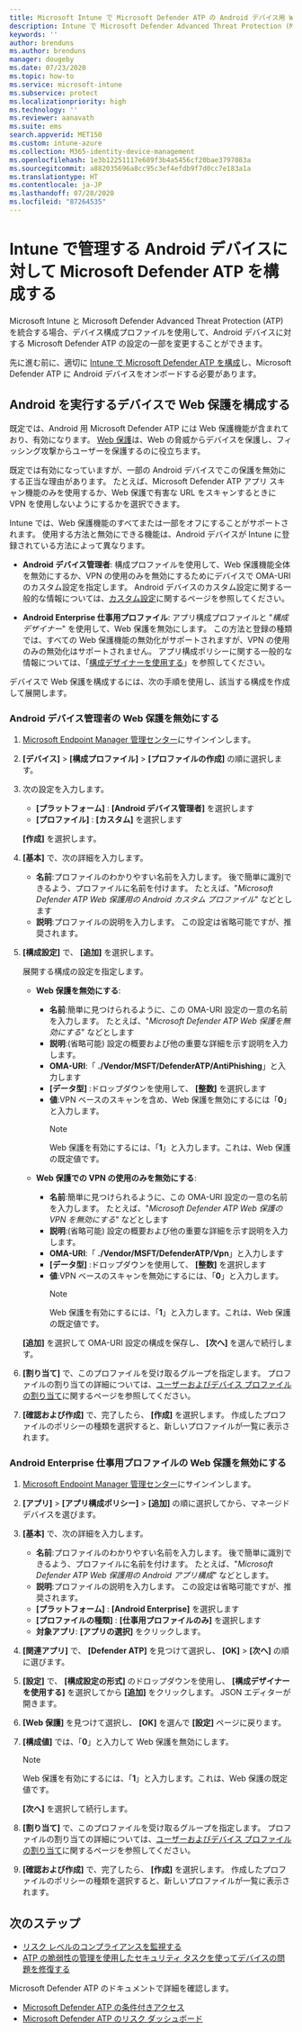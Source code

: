 ```yaml
---
title: Microsoft Intune で Microsoft Defender ATP の Android デバイス用 Web 保護を管理する - Azure | Microsoft Docs
description: Intune で Microsoft Defender Advanced Threat Protection (Microsoft Defender ATP) の Android 用 Web 保護を構成します。
keywords: ''
author: brenduns
ms.author: brenduns
manager: dougeby
ms.date: 07/23/2020
ms.topic: how-to
ms.service: microsoft-intune
ms.subservice: protect
ms.localizationpriority: high
ms.technology: ''
ms.reviewer: aanavath
ms.suite: ems
search.appverid: MET150
ms.custom: intune-azure
ms.collection: M365-identity-device-management
ms.openlocfilehash: 1e3b12251117e689f3b4a5456cf20bae3797083a
ms.sourcegitcommit: a882035696a8cc95c3ef4efdb9f7d0cc7e183a1a
ms.translationtype: HT
ms.contentlocale: ja-JP
ms.lasthandoff: 07/28/2020
ms.locfileid: "87264535"
---
```

# <a name="configure-microsoft-defender-atp-on-android-devices-you-manage-with-intune"></a>Intune で管理する Android デバイスに対して Microsoft Defender ATP を構成する

Microsoft Intune と Microsoft Defender Advanced Threat Protection (ATP) を統合する場合、デバイス構成プロファイルを使用して、Android デバイスに対する Microsoft Defender ATP の設定の一部を変更することができます。

先に進む前に、適切に [Intune で Microsoft Defender ATP を構成](../protect/advanced-threat-protection-configure.md)し、Microsoft Defender ATP に Android デバイスをオンボードする必要があります。

## <a name="configure-web-protection-on-devices-that-run-android"></a>Android を実行するデバイスで Web 保護を構成する

既定では、Android 用 Microsoft Defender ATP には Web 保護機能が含まれており、有効になります。 [Web 保護](https://docs.microsoft.com/windows/security/threat-protection/microsoft-defender-atp/web-protection-overview)は、Web の脅威からデバイスを保護し、フィッシング攻撃からユーザーを保護するのに役立ちます。

既定では有効になっていますが、一部の Android デバイスでこの保護を無効にする正当な理由があります。 たとえば、Microsoft Defender ATP アプリ スキャン機能のみを使用するか、Web 保護で有害な URL をスキャンするときに VPN を使用しないようにするかを選択できます。

Intune では、Web 保護機能のすべてまたは一部をオフにすることがサポートされます。 使用する方法と無効にできる機能は、Android デバイスが Intune に登録されている方法によって異なります。

- **Android デバイス管理者**: 構成プロファイルを使用して、Web 保護機能全体を無効にするか、VPN の使用のみを無効にするためにデバイスで OMA-URI のカスタム設定を指定します。 Android デバイスのカスタム設定に関する一般的な情報については、[カスタム設定](../configuration/custom-settings-android.md)に関するページを参照してください。

- **Android Enterprise 仕事用プロファイル**: アプリ構成プロファイルと "*構成デザイナー*" を使用して、Web 保護を無効にします。 この方法と登録の種類では、すべての Web 保護機能の無効化がサポートされますが、VPN の使用のみの無効化はサポートされません。 アプリ構成ポリシーに関する一般的な情報については、「[構成デザイナーを使用する](../apps/app-configuration-policies-use-android.md#use-the-configuration-designer)」を参照してください。

デバイスで Web 保護を構成するには、次の手順を使用し、該当する構成を作成して展開します。

### <a name="disable-web-protection-for-android-device-administrator"></a>Android デバイス管理者の Web 保護を無効にする

1. [Microsoft Endpoint Manager 管理センター](https://go.microsoft.com/fwlink/?linkid=2109431)にサインインします。

2. **[デバイス]**  >  **[構成プロファイル]**  >  **[プロファイルの作成]** の順に選択します。

3. 次の設定を入力します。

   - **[プラットフォーム]** : **[Android デバイス管理者]** を選択します
   - **[プロファイル]** : **[カスタム]** を選択します

   **[作成]** を選択します。

4. **[基本]** で、次の詳細を入力します。

   - **名前**:プロファイルのわかりやすい名前を入力します。 後で簡単に識別できるよう、プロファイルに名前を付けます。 たとえば、"*Microsoft Defender ATP Web 保護用の Android カスタム プロファイル*" などとします
   - **説明**:プロファイルの説明を入力します。 この設定は省略可能ですが、推奨されます。

5. **[構成設定]** で、 **[追加]** を選択します。

   展開する構成の設定を指定します。

   - **Web 保護を無効にする**:
     - **名前**:簡単に見つけられるように、この OMA-URI 設定の一意の名前を入力します。 たとえば、"*Microsoft Defender ATP Web 保護を無効にする*" などとします
     - **説明**:(省略可能) 設定の概要および他の重要な詳細を示す説明を入力します。
     - **OMA-URI**:「 **./Vendor/MSFT/DefenderATP/AntiPhishing**」と入力します
     - **[データ型]** :ドロップダウンを使用して、 **[整数]** を選択します
     - **値**:VPN ベースのスキャンを含め、Web 保護を無効にするには「**0**」と入力します。
       > [!NOTE]
       > Web 保護を有効にするには、「**1**」と入力します。これは、Web 保護の既定値です。

   - **Web 保護での VPN の使用のみを無効にする**:
     - **名前**:簡単に見つけられるように、この OMA-URI 設定の一意の名前を入力します。 たとえば、"*Microsoft Defender ATP Web 保護の VPN を無効にする*" などとします
     - **説明**:(省略可能) 設定の概要および他の重要な詳細を示す説明を入力します。
     - **OMA-URI**:「 **./Vendor/MSFT/DefenderATP/Vpn**」と入力します
     - **[データ型]** :ドロップダウンを使用して、 **[整数]** を選択します
     - **値**:VPN ベースのスキャンを無効にするには、「**0**」と入力します。
       > [!NOTE]
       > Web 保護を有効にするには、「**1**」と入力します。これは、Web 保護の既定値です。

   **[追加]** を選択して OMA-URI 設定の構成を保存し、 **[次へ]** を選んで続行します。

6. **[割り当て]** で、このプロファイルを受け取るグループを指定します。 プロファイルの割り当ての詳細については、[ユーザーおよびデバイス プロファイルの割り当て](../configuration/device-profile-assign.md)に関するページを参照してください。

7. **[確認および作成]** で、完了したら、 **[作成]** を選択します。 作成したプロファイルのポリシーの種類を選択すると、新しいプロファイルが一覧に表示されます。

### <a name="disable-web-protection-for-android-enterprise-work-profile"></a>Android Enterprise 仕事用プロファイルの Web 保護を無効にする

1. [Microsoft Endpoint Manager 管理センター](https://go.microsoft.com/fwlink/?linkid=2109431)にサインインします。

2. **[アプリ]**  >  **[アプリ構成ポリシー]**  >  **[追加]** の順に選択してから、マネージド デバイスを選びます。

3. **[基本]** で、次の詳細を入力します。

   - **名前**:プロファイルのわかりやすい名前を入力します。 後で簡単に識別できるよう、プロファイルに名前を付けます。 たとえば、"*Microsoft Defender ATP Web 保護用の Android アプリ構成*" などとします。
   - **説明**:プロファイルの説明を入力します。 この設定は省略可能ですが、推奨されます。
   - **[プラットフォーム]** : **[Android Enterprise]** を選択します
   - **[プロファイルの種類]** : **[仕事用プロファイルのみ]** を選択します
   - **対象アプリ**: **[アプリの選択]** をクリックします。

4. **[関連アプリ]** で、 **[Defender ATP]** を見つけて選択し、 **[OK]**  >  **[次へ]** の順に選びます。

5. **[設定]** で、 **[構成設定の形式]** のドロップダウンを使用し、 **[構成デザイナーを使用する]** を選択してから **[追加]** をクリックします。 JSON エディターが開きます。

6. **[Web 保護]** を見つけて選択し、 **[OK]** を選んで **[設定]** ページに戻ります。

7. **[構成値]** では、「**0**」と入力して Web 保護を無効にします。

   > [!NOTE]
   > Web 保護を有効にするには、「**1**」と入力します。これは、Web 保護の既定値です。

   **[次へ]** を選択して続行します。

8. **[割り当て]** で、このプロファイルを受け取るグループを指定します。 プロファイルの割り当ての詳細については、[ユーザーおよびデバイス プロファイルの割り当て](../configuration/device-profile-assign.md)に関するページを参照してください。

9. **[確認および作成]** で、完了したら、 **[作成]** を選択します。 作成したプロファイルのポリシーの種類を選択すると、新しいプロファイルが一覧に表示されます。

## <a name="next-steps"></a>次のステップ

- [リスク レベルのコンプライアンスを監視する](../protect/advanced-threat-protection-monitor.md)
- [ATP の脆弱性の管理を使用したセキュリティ タスクを使ってデバイスの問題を修復する](../protect/atp-manage-vulnerabilities.md)

Microsoft Defender ATP のドキュメントで詳細を確認します。

- [Microsoft Defender ATP の条件付きアクセス](https://docs.microsoft.com/windows/security/threat-protection/microsoft-defender-atp/conditional-access)
- [Microsoft Defender ATP のリスク ダッシュボード](https://docs.microsoft.com/windows/security/threat-protection/microsoft-defender-atp/security-operations-dashboard)
